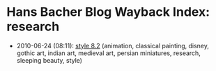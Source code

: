 # Hans Bacher Blog Wayback Index: research

* 2010-06-24 (08:11): [style 8.2](https://web.archive.org/web/https://one1more2time3.wordpress.com/2010/06/24/style-8-2/) (animation, classical painting, disney, gothic art, indian art, medieval art, persian miniatures, research, sleeping beauty, style)